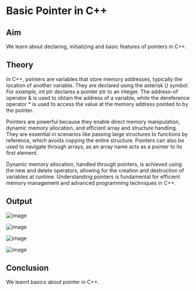 # Basic Pointer in C++
## Aim
We learn about declaring, initializing and basic features of pointers in C++.
## Theory
In C++, pointers are variables that store memory addresses, typically the location of another variable. They are declared using the asterisk (*) symbol. For example, int* ptr declares a pointer ptr to an integer. The address-of operator & is used to obtain the address of a variable, while the dereference operator * is used to access the value at the memory address pointed to by the pointer.

Pointers are powerful because they enable direct memory manipulation, dynamic memory allocation, and efficient array and structure handling. They are essential in scenarios like passing large structures to functions by reference, which avoids copying the entire structure. Pointers can also be used to navigate through arrays, as an array name acts as a pointer to its first element.

Dynamic memory allocation, handled through pointers, is achieved using the new and delete operators, allowing for the creation and destruction of variables at runtime. Understanding pointers is fundamental for efficient memory management and advanced programming techniques in C++.

## Output

![image](https://github.com/user-attachments/assets/4b4cade7-9611-44b5-85a2-79bcb1001289)

![image](https://github.com/user-attachments/assets/f6b179a4-4227-4850-ae62-9b7ea3f00d3f)

![image](https://github.com/user-attachments/assets/dfe4a580-777c-4796-8d81-3bad701ba9fb)

![image](https://github.com/user-attachments/assets/d9d3a98c-a07b-486e-a041-c38206be71b5)
## Conclusion
We leanrt basics about pointer in C++.



